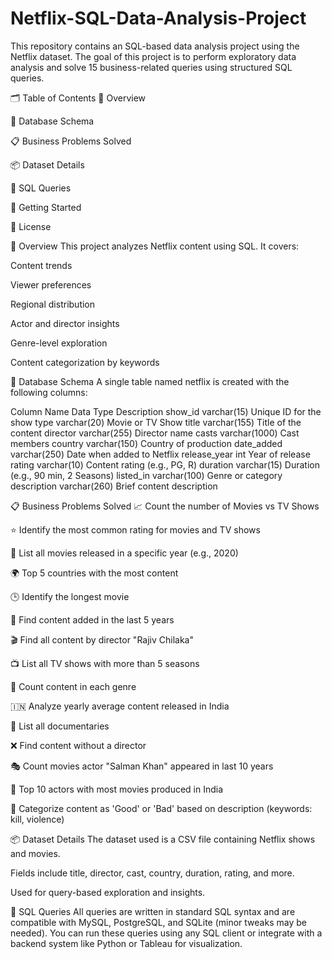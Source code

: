 # Netflix-SQL-Data-Analysis-Project
This repository contains an SQL-based data analysis project using the Netflix dataset. The goal of this project is to perform exploratory data analysis and solve 15 business-related queries using structured SQL queries.

🗂️ Table of Contents
📌 Overview

🧮 Database Schema

📋 Business Problems Solved

📦 Dataset Details

🔧 SQL Queries

🚀 Getting Started

📎 License

📌 Overview
This project analyzes Netflix content using SQL. It covers:

Content trends

Viewer preferences

Regional distribution

Actor and director insights

Genre-level exploration

Content categorization by keywords

🧮 Database Schema
A single table named netflix is created with the following columns:

Column Name	Data Type	Description
show_id	varchar(15)	Unique ID for the show
type	varchar(20)	Movie or TV Show
title	varchar(155)	Title of the content
director	varchar(255)	Director name
casts	varchar(1000)	Cast members
country	varchar(150)	Country of production
date_added	varchar(250)	Date when added to Netflix
release_year	int	Year of release
rating	varchar(10)	Content rating (e.g., PG, R)
duration	varchar(15)	Duration (e.g., 90 min, 2 Seasons)
listed_in	varchar(100)	Genre or category
description	varchar(260)	Brief content description

📋 Business Problems Solved
📈 Count the number of Movies vs TV Shows

⭐ Identify the most common rating for movies and TV shows

📅 List all movies released in a specific year (e.g., 2020)

🌍 Top 5 countries with the most content

🕒 Identify the longest movie

📆 Find content added in the last 5 years

🎬 Find all content by director "Rajiv Chilaka"

📺 List all TV shows with more than 5 seasons

🧾 Count content in each genre

🇮🇳 Analyze yearly average content released in India

🎥 List all documentaries

❌ Find content without a director

🎭 Count movies actor "Salman Khan" appeared in last 10 years

👥 Top 10 actors with most movies produced in India

🚨 Categorize content as 'Good' or 'Bad' based on description (keywords: kill, violence)

📦 Dataset Details
The dataset used is a CSV file containing Netflix shows and movies.

Fields include title, director, cast, country, duration, rating, and more.

Used for query-based exploration and insights.

🔧 SQL Queries
All queries are written in standard SQL syntax and are compatible with MySQL, PostgreSQL, and SQLite (minor tweaks may be needed).
You can run these queries using any SQL client or integrate with a backend system like Python or Tableau for visualization.
